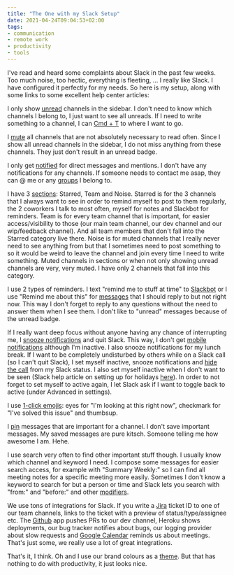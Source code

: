 ```yaml
---
title: "The One with my Slack Setup"
date: 2021-04-24T09:04:53+02:00
tags:
- communication
- remote work
- productivity
- tools
---
```


I've read and heard some complaints about Slack in the past few weeks. Too much noise, too hectic, everything is fleeting, ... I really like Slack. I have configured it perfectly for my needs. So here is my setup, along with some links to some excellent help center articles:

I only show [unread](https://slack.com/intl/en-de/help/articles/212596808-Set-your-sidebar-preferences) channels in the sidebar. I don't need to know which channels I belong to, I just want to see all unreads. If I need to write something to a channel, I can [Cmd + T](https://slack.com/intl/en-de/help/articles/201374536-Slack-keyboard-shortcuts-and-commands) to where I want to go.

I [mute](https://slack.com/intl/en-de/help/articles/204411433-Mute-channels-and-direct-messages) all channels that are not absolutely necessary to read often. Since I show all unread channels in the sidebar, I do not miss anything from these channels. They just don't result in an unread badge.

I only get [notified](https://slack.com/intl/en-de/help/articles/201355156-Configure-your-Slack-notifications) for direct messages and mentions. I don't have any notifications for any channels. If someone needs to contact me asap, they can @ me or any [groups](https://slack.com/intl/en-de/help/articles/212906697-Create-a-user-group) I belong to.

I have 3 [sections](https://slack.com/intl/en-de/help/articles/360043207674-Organize-your-sidebar-with-custom-sections): Starred, Team and Noise. Starred is for the 3 channels that I always want to see in order to remind myself to post to them regularly, the 2 coworkers I talk to most often, myself for notes and Slackbot for reminders. Team is for every team channel that is important, for easier access/visibility to those (our main team channel, our dev channel and our wip/feedback channel). And all team members that don't fall into the Starred category live there. Noise is for muted channels that I really never need to see anything from but that I sometimes need to post something to so it would be weird to leave the channel and join every time I need to write something. Muted channels in sections or when not only showing unread channels are very, very muted. I have only 2 channels that fall into this category.

I use 2 types of reminders. I text "remind me to stuff at time" to [Slackbot](https://slack.com/intl/en-de/help/articles/202026038-An-introduction-to-Slackbot) or I use "Remind me about this" for [messages](https://slack.com/intl/en-de/help/articles/208423427-Set-a-reminder) that I should reply to but not right now. This way I don't forget to reply to any questions without the need to answer them when I see them. I don't like to "unread" messages because of the unread badge.

If I really want deep focus without anyone having any chance of interrupting me, I [snooze notifications](https://slack.com/intl/en-de/help/articles/214908388-Pause-notifications-with-Do-Not-Disturb) and quit Slack. This way, I don't get [mobile notifications](https://slack.com/intl/en-de/help/articles/360025446073-Guide-to-Slack-notifications#mobile-notifications) although I'm inactive. I also snooze notifications for my lunch break. If I want to be completely undisturbed by others while on a Slack call (so I can't quit Slack), I set myself inactive, snooze notifications and [hide the call](https://slack.com/intl/en-de/help/articles/1500002037922-Adjust-your-calls-settings-and-preferences#slack-calls-preferences) from my Slack status. I also set myself inactive when I don't want to be seen (Slack help article on setting up for holidays [here](https://slack.com/intl/en-de/help/articles/360003399912-Set-up-Slack-to-go-on-vacation)). In order to not forget to set myself to active again, I let Slack ask if I want to toggle back to active (under Advanced in settings).

I use [1-click emojis](https://slack.com/intl/en-de/help/articles/206870317-Use-emoji-reactions#set-preferences-for-one-click-reactions): eyes for "I'm looking at this right now", checkmark for "I've solved this issue" and thumbsup.

I [pin](https://slack.com/intl/en-de/help/articles/205239997-Pin-messages) messages that are important for a channel. I don't save important messages. My saved messages are pure kitsch. Someone telling me how awesome I am. Hehe.

I use search very often to find other important stuff though. I usually know which channel and keyword I need. I compose some messages for easier search access, for example with "Summary Weekly:" so I can find all meeting notes for a specific meeting more easily. Sometimes I don't know a keyword to search for but a person or time and Slack lets you search with "from:" and "before:" and other [modifiers](https://slack.com/intl/en-de/help/articles/202528808-Search-in-Slack#filter-your-search-results).

We use tons of integrations for Slack. If you write a [Jira](https://slack.com/intl/en-de/help/articles/218475657-Jira-for-Slack) ticket ID to one of our team channels, links to the ticket with a preview of status/type/assignee etc. The [Github](https://slack.com/intl/en-de/help/articles/232289568-GitHub-for-Slack) app pushes PRs to our dev channel, Heroku shows deployments, our bug tracker notifies about bugs, our logging provider about slow requests and [Google Calendar](https://slack.com/intl/en-de/help/articles/360047938054-Google-Calendar-for-Team-Events-for-Slack) reminds us about meetings. That's just some, we really use a lot of great integrations.

That's it, I think. Oh and I use our brand colours as a [theme](https://slack.com/intl/en-de/help/articles/205166337-Change-your-Slack-theme). But that has nothing to do with productivity, it just looks nice.
